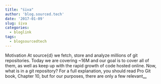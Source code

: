 ```yaml
---
title: "śiva"
author: 'blog.sourced.tech'
date: '2017-01-09'
slug: śiva
categories:
  - bloglink
tags:
  - blogsourcedtech
---
```


Motivation At source{d} we fetch, store and analyze millions of git repositories. Today we are covering ~16M and our goal is to cover all of them, as well as keep up with the rapid growth of code hosted online. Now, what is in a git repository? For a full explanation, you should read Pro Git book, Chapter 10, but for our purposes, there are only a few relevant[... <i class="fas fa-external-link-alt"></i>](https://blog.sourced.tech//blog.sourced.tech/post/siva/)

